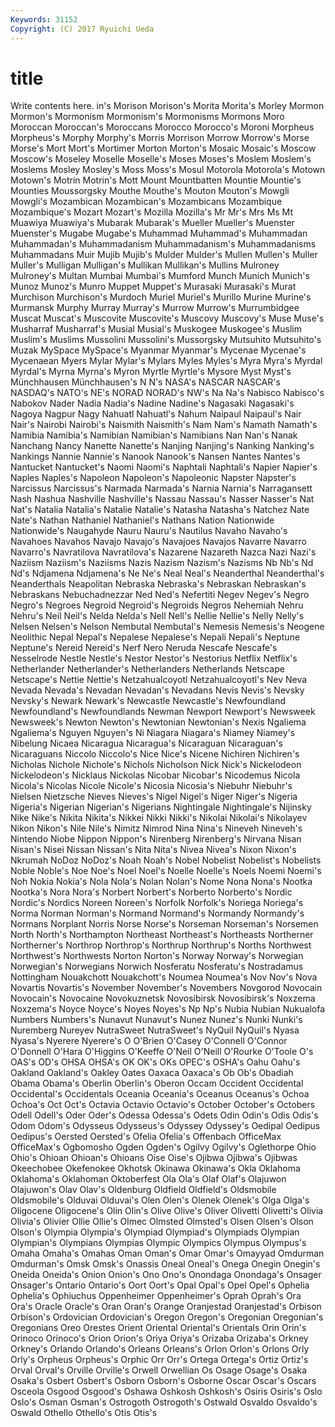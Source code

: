 ```yaml
---
Keywords: 31152 
Copyright: (C) 2017 Ryuichi Ueda
---
```


# title

Write contents here.
in's Morison Morison's Morita Morita's Morley Mormon
Mormon's Mormonism Mormonism's Mormonisms Mormons Moro Moroccan Moroccan's Moroccans Morocco
Morocco's Moroni Morpheus Morpheus's Morphy Morphy's Morris Morrison Morrow Morrow's
Morse Morse's Mort Mort's Mortimer Morton Morton's Mosaic Mosaic's Moscow
Moscow's Moseley Moselle Moselle's Moses Moses's Moslem Moslem's Moslems Mosley
Mosley's Moss Moss's Mosul Motorola Motorola's Motown Motown's Motrin Motrin's
Mott Mount Mountbatten Mountie Mountie's Mounties Moussorgsky Mouthe Mouthe's Mouton
Mouton's Mowgli Mowgli's Mozambican Mozambican's Mozambicans Mozambique Mozambique's Mozart Mozart's
Mozilla Mozilla's Mr Mr's Mrs Ms Mt Muawiya Muawiya's Mubarak
Mubarak's Mueller Mueller's Muenster Muenster's Mugabe Mugabe's Muhammad Muhammad's Muhammadan
Muhammadan's Muhammadanism Muhammadanism's Muhammadanisms Muhammadans Muir Mujib Mujib's Mulder Mulder's
Mullen Mullen's Muller Muller's Mulligan Mulligan's Mullikan Mullikan's Mullins Mulroney
Mulroney's Multan Mumbai Mumbai's Mumford Munch Munich Munich's Munoz Munoz's
Munro Muppet Muppet's Murasaki Murasaki's Murat Murchison Murchison's Murdoch Muriel
Muriel's Murillo Murine Murine's Murmansk Murphy Murray Murray's Murrow Murrow's
Murrumbidgee Muscat Muscat's Muscovite Muscovite's Muscovy Muscovy's Muse Muse's Musharraf
Musharraf's Musial Musial's Muskogee Muskogee's Muslim Muslim's Muslims Mussolini Mussolini's
Mussorgsky Mutsuhito Mutsuhito's Muzak MySpace MySpace's Myanmar Myanmar's Mycenae Mycenae's
Mycenaean Myers Mylar Mylar's Mylars Myles Myles's Myra Myra's Myrdal
Myrdal's Myrna Myrna's Myron Myrtle Myrtle's Mysore Myst Myst's Münchhausen
Münchhausen's N N's NASA's NASCAR NASCAR's NASDAQ's NATO's NE's NORAD
NORAD's NW's Na Na's Nabisco Nabisco's Nabokov Nader Nadia Nadia's
Nadine Nadine's Nagasaki Nagasaki's Nagoya Nagpur Nagy Nahuatl Nahuatl's Nahum
Naipaul Naipaul's Nair Nair's Nairobi Nairobi's Naismith Naismith's Nam Nam's
Namath Namath's Namibia Namibia's Namibian Namibian's Namibians Nan Nan's Nanak
Nanchang Nancy Nanette Nanette's Nanjing Nanjing's Nanking Nanking's Nankings Nannie
Nannie's Nanook Nanook's Nansen Nantes Nantes's Nantucket Nantucket's Naomi Naomi's
Naphtali Naphtali's Napier Napier's Naples Naples's Napoleon Napoleon's Napoleonic Napster
Napster's Narcissus Narcissus's Narmada Narmada's Narnia Narnia's Narragansett Nash Nashua
Nashville Nashville's Nassau Nassau's Nasser Nasser's Nat Nat's Natalia Natalia's
Natalie Natalie's Natasha Natasha's Natchez Nate Nate's Nathan Nathaniel Nathaniel's
Nathans Nation Nationwide Nationwide's Naugahyde Nauru Nauru's Nautilus Navaho Navaho's
Navahoes Navahos Navajo Navajo's Navajoes Navajos Navarre Navarro Navarro's Navratilova
Navratilova's Nazarene Nazareth Nazca Nazi Nazi's Naziism Naziism's Naziisms Nazis
Nazism Nazism's Nazisms Nb Nb's Nd Nd's Ndjamena Ndjamena's Ne
Ne's Neal Neal's Neanderthal Neanderthal's Neanderthals Neapolitan Nebraska Nebraska's Nebraskan
Nebraskan's Nebraskans Nebuchadnezzar Ned Ned's Nefertiti Negev Negev's Negro Negro's
Negroes Negroid Negroid's Negroids Negros Nehemiah Nehru Nehru's Neil Neil's
Nelda Nelda's Nell Nell's Nellie Nellie's Nelly Nelly's Nelsen Nelsen's
Nelson Nembutal Nembutal's Nemesis Nemesis's Neogene Neolithic Nepal Nepal's Nepalese
Nepalese's Nepali Nepali's Neptune Neptune's Nereid Nereid's Nerf Nero Neruda
Nescafe Nescafe's Nesselrode Nestle Nestle's Nestor Nestor's Nestorius Netflix Netflix's
Netherlander Netherlander's Netherlanders Netherlands Netscape Netscape's Nettie Nettie's Netzahualcoyotl Netzahualcoyotl's
Nev Neva Nevada Nevada's Nevadan Nevadan's Nevadans Nevis Nevis's Nevsky
Nevsky's Newark Newark's Newcastle Newcastle's Newfoundland Newfoundland's Newfoundlands Newman Newport
Newport's Newsweek Newsweek's Newton Newton's Newtonian Newtonian's Nexis Ngaliema Ngaliema's
Nguyen Nguyen's Ni Niagara Niagara's Niamey Niamey's Nibelung Nicaea Nicaragua
Nicaragua's Nicaraguan Nicaraguan's Nicaraguans Niccolo Niccolo's Nice Nice's Nicene Nichiren
Nichiren's Nicholas Nichole Nichole's Nichols Nicholson Nick Nick's Nickelodeon Nickelodeon's
Nicklaus Nickolas Nicobar Nicobar's Nicodemus Nicola Nicola's Nicolas Nicole Nicole's
Nicosia Nicosia's Niebuhr Niebuhr's Nielsen Nietzsche Nieves Nieves's Nigel Nigel's
Niger Niger's Nigeria Nigeria's Nigerian Nigerian's Nigerians Nightingale Nightingale's Nijinsky
Nike Nike's Nikita Nikita's Nikkei Nikki Nikki's Nikolai Nikolai's Nikolayev
Nikon Nikon's Nile Nile's Nimitz Nimrod Nina Nina's Nineveh Nineveh's
Nintendo Niobe Nippon Nippon's Nirenberg Nirenberg's Nirvana Nisan Nisan's Nisei
Nissan Nissan's Nita Nita's Nivea Nivea's Nixon Nixon's Nkrumah NoDoz
NoDoz's Noah Noah's Nobel Nobelist Nobelist's Nobelists Noble Noble's Noe
Noe's Noel Noel's Noelle Noelle's Noels Noemi Noemi's Noh Nokia
Nokia's Nola Nola's Nolan Nolan's Nome Nona Nona's Nootka Nootka's
Nora Nora's Norbert Norbert's Norberto Norberto's Nordic Nordic's Nordics Noreen
Noreen's Norfolk Norfolk's Noriega Noriega's Norma Norman Norman's Normand Normand's
Normandy Normandy's Normans Norplant Norris Norse Norse's Norseman Norseman's Norsemen
North North's Northampton Northeast Northeast's Northeasts Northerner Northerner's Northrop Northrop's
Northrup Northrup's Norths Northwest Northwest's Northwests Norton Norton's Norway Norway's
Norwegian Norwegian's Norwegians Norwich Nosferatu Nosferatu's Nostradamus Nottingham Nouakchott Nouakchott's
Noumea Noumea's Nov Nov's Nova Novartis Novartis's November November's Novembers
Novgorod Novocain Novocain's Novocaine Novokuznetsk Novosibirsk Novosibirsk's Noxzema Noxzema's Noyce
Noyce's Noyes Noyes's Np Np's Nubia Nubian Nukualofa Numbers Numbers's
Nunavut Nunavut's Nunez Nunez's Nunki Nunki's Nuremberg Nureyev NutraSweet NutraSweet's
NyQuil NyQuil's Nyasa Nyasa's Nyerere Nyerere's O O'Brien O'Casey O'Connell
O'Connor O'Donnell O'Hara O'Higgins O'Keeffe O'Neil O'Neill O'Rourke O'Toole O's
OAS's OD's OHSA OHSA's OK OK's OKs OPEC's OSHA's Oahu
Oahu's Oakland Oakland's Oakley Oates Oaxaca Oaxaca's Ob Ob's Obadiah
Obama Obama's Oberlin Oberlin's Oberon Occam Occident Occidental Occidental's Occidentals
Oceania Oceania's Oceanus Oceanus's Ochoa Ochoa's Oct Oct's Octavia Octavio
Octavio's October October's Octobers Odell Odell's Oder Oder's Odessa Odessa's
Odets Odin Odin's Odis Odis's Odom Odom's Odysseus Odysseus's Odyssey
Odyssey's Oedipal Oedipus Oedipus's Oersted Oersted's Ofelia Ofelia's Offenbach OfficeMax
OfficeMax's Ogbomosho Ogden Ogden's Ogilvy Ogilvy's Oglethorpe Ohio Ohio's Ohioan
Ohioan's Ohioans Oise Oise's Ojibwa Ojibwa's Ojibwas Okeechobee Okefenokee Okhotsk
Okinawa Okinawa's Okla Oklahoma Oklahoma's Oklahoman Oktoberfest Ola Ola's Olaf
Olaf's Olajuwon Olajuwon's Olav Olav's Oldenburg Oldfield Oldfield's Oldsmobile Oldsmobile's
Olduvai Olduvai's Olen Olen's Olenek Olenek's Olga Olga's Oligocene Oligocene's
Olin Olin's Olive Olive's Oliver Olivetti Olivetti's Olivia Olivia's Olivier
Ollie Ollie's Olmec Olmsted Olmsted's Olsen Olsen's Olson Olson's Olympia
Olympia's Olympiad Olympiad's Olympiads Olympian Olympian's Olympians Olympias Olympic Olympics
Olympus Olympus's Omaha Omaha's Omahas Oman Oman's Omar Omar's Omayyad
Omdurman Omdurman's Omsk Omsk's Onassis Oneal Oneal's Onega Onegin Onegin's
Oneida Oneida's Onion Onion's Ono Ono's Onondaga Onondaga's Onsager Onsager's
Ontario Ontario's Oort Oort's Opal Opal's Opel Opel's Ophelia Ophelia's
Ophiuchus Oppenheimer Oppenheimer's Oprah Oprah's Ora Ora's Oracle Oracle's Oran
Oran's Orange Oranjestad Oranjestad's Orbison Orbison's Ordovician Ordovician's Oregon Oregon's
Oregonian Oregonian's Oregonians Oreo Orestes Orient Oriental Oriental's Orientals Orin
Orin's Orinoco Orinoco's Orion Orion's Oriya Oriya's Orizaba Orizaba's Orkney
Orkney's Orlando Orlando's Orleans Orleans's Orlon Orlon's Orlons Orly Orly's
Orpheus Orpheus's Orphic Orr Orr's Ortega Ortega's Ortiz Ortiz's Orval
Orval's Orville Orville's Orwell Orwellian Os Osage Osage's Osaka Osaka's
Osbert Osbert's Osborn Osborn's Osborne Oscar Oscar's Oscars Osceola Osgood
Osgood's Oshawa Oshkosh Oshkosh's Osiris Osiris's Oslo Oslo's Osman Osman's
Ostrogoth Ostrogoth's Ostwald Osvaldo Osvaldo's Oswald Othello Othello's Otis Otis's

